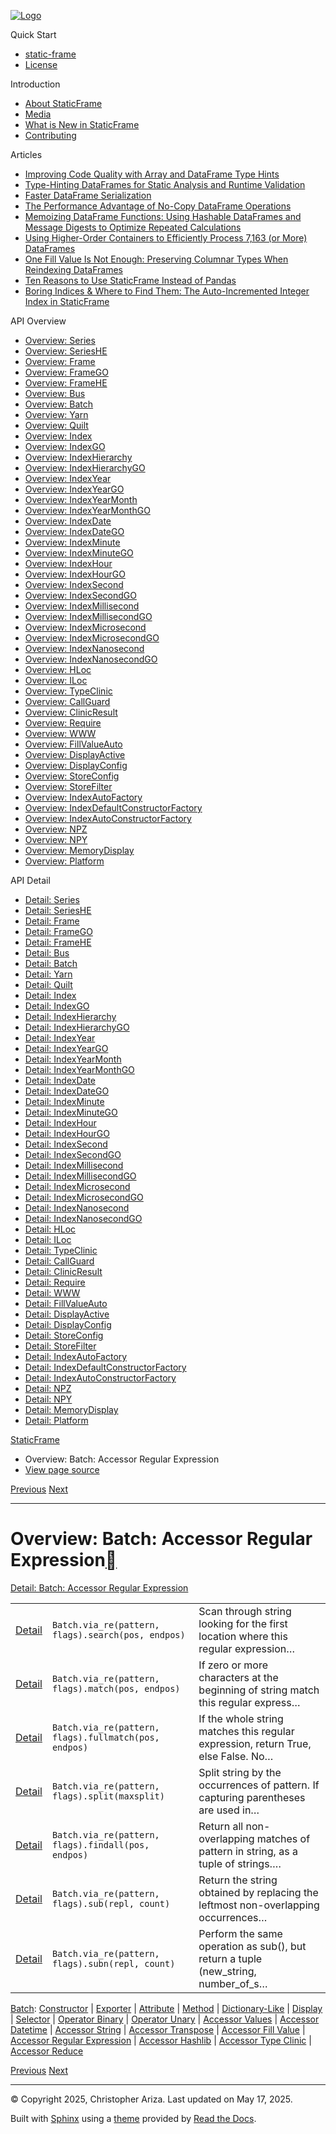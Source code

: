 [![Logo](../_static/sf-logo-web_icon-small.png)](../index.md)

Quick Start

* [static-frame](../readme.md)
* [License](../license.md)

Introduction

* [About StaticFrame](../intro.md)
* [Media](../intro.md#media)
* [What is New in StaticFrame](../new.md)
* [Contributing](../contributing.md)

Articles

* [Improving Code Quality with Array and DataFrame Type Hints](../articles/guard.md)
* [Type-Hinting DataFrames for Static Analysis and Runtime Validation](../articles/ftyping.md)
* [Faster DataFrame Serialization](../articles/serialize.md)
* [The Performance Advantage of No-Copy DataFrame Operations](../articles/no_copy.md)
* [Memoizing DataFrame Functions: Using Hashable DataFrames and Message Digests to Optimize Repeated Calculations](../articles/hash.md)
* [Using Higher-Order Containers to Efficiently Process 7,163 (or More) DataFrames](../articles/uhoc.md)
* [One Fill Value Is Not Enough: Preserving Columnar Types When Reindexing DataFrames](../articles/fill_value.md)
* [Ten Reasons to Use StaticFrame Instead of Pandas](../articles/upgrade.md)
* [Boring Indices & Where to Find Them: The Auto-Incremented Integer Index in StaticFrame](../articles/aiii.md)

API Overview

* [Overview: Series](series.md)
* [Overview: SeriesHE](series_he.md)
* [Overview: Frame](frame.md)
* [Overview: FrameGO](frame_go.md)
* [Overview: FrameHE](frame_he.md)
* [Overview: Bus](bus.md)
* [Overview: Batch](batch.md)
* [Overview: Yarn](yarn.md)
* [Overview: Quilt](quilt.md)
* [Overview: Index](index.md)
* [Overview: IndexGO](index_go.md)
* [Overview: IndexHierarchy](index_hierarchy.md)
* [Overview: IndexHierarchyGO](index_hierarchy_go.md)
* [Overview: IndexYear](index_year.md)
* [Overview: IndexYearGO](index_year_go.md)
* [Overview: IndexYearMonth](index_year_month.md)
* [Overview: IndexYearMonthGO](index_year_month_go.md)
* [Overview: IndexDate](index_date.md)
* [Overview: IndexDateGO](index_date_go.md)
* [Overview: IndexMinute](index_minute.md)
* [Overview: IndexMinuteGO](index_minute_go.md)
* [Overview: IndexHour](index_hour.md)
* [Overview: IndexHourGO](index_hour_go.md)
* [Overview: IndexSecond](index_second.md)
* [Overview: IndexSecondGO](index_second_go.md)
* [Overview: IndexMillisecond](index_millisecond.md)
* [Overview: IndexMillisecondGO](index_millisecond_go.md)
* [Overview: IndexMicrosecond](index_microsecond.md)
* [Overview: IndexMicrosecondGO](index_microsecond_go.md)
* [Overview: IndexNanosecond](index_nanosecond.md)
* [Overview: IndexNanosecondGO](index_nanosecond_go.md)
* [Overview: HLoc](hloc.md)
* [Overview: ILoc](iloc.md)
* [Overview: TypeClinic](type_clinic.md)
* [Overview: CallGuard](call_guard.md)
* [Overview: ClinicResult](clinic_result.md)
* [Overview: Require](require.md)
* [Overview: WWW](www.md)
* [Overview: FillValueAuto](fill_value_auto.md)
* [Overview: DisplayActive](display_active.md)
* [Overview: DisplayConfig](display_config.md)
* [Overview: StoreConfig](store_config.md)
* [Overview: StoreFilter](store_filter.md)
* [Overview: IndexAutoFactory](index_auto_factory.md)
* [Overview: IndexDefaultConstructorFactory](index_default_constructor_factory.md)
* [Overview: IndexAutoConstructorFactory](index_auto_constructor_factory.md)
* [Overview: NPZ](npz.md)
* [Overview: NPY](npy.md)
* [Overview: MemoryDisplay](memory_display.md)
* [Overview: Platform](platform.md)

API Detail

* [Detail: Series](../api_detail/series.md)
* [Detail: SeriesHE](../api_detail/series_he.md)
* [Detail: Frame](../api_detail/frame.md)
* [Detail: FrameGO](../api_detail/frame_go.md)
* [Detail: FrameHE](../api_detail/frame_he.md)
* [Detail: Bus](../api_detail/bus.md)
* [Detail: Batch](../api_detail/batch.md)
* [Detail: Yarn](../api_detail/yarn.md)
* [Detail: Quilt](../api_detail/quilt.md)
* [Detail: Index](../api_detail/index.md)
* [Detail: IndexGO](../api_detail/index_go.md)
* [Detail: IndexHierarchy](../api_detail/index_hierarchy.md)
* [Detail: IndexHierarchyGO](../api_detail/index_hierarchy_go.md)
* [Detail: IndexYear](../api_detail/index_year.md)
* [Detail: IndexYearGO](../api_detail/index_year_go.md)
* [Detail: IndexYearMonth](../api_detail/index_year_month.md)
* [Detail: IndexYearMonthGO](../api_detail/index_year_month_go.md)
* [Detail: IndexDate](../api_detail/index_date.md)
* [Detail: IndexDateGO](../api_detail/index_date_go.md)
* [Detail: IndexMinute](../api_detail/index_minute.md)
* [Detail: IndexMinuteGO](../api_detail/index_minute_go.md)
* [Detail: IndexHour](../api_detail/index_hour.md)
* [Detail: IndexHourGO](../api_detail/index_hour_go.md)
* [Detail: IndexSecond](../api_detail/index_second.md)
* [Detail: IndexSecondGO](../api_detail/index_second_go.md)
* [Detail: IndexMillisecond](../api_detail/index_millisecond.md)
* [Detail: IndexMillisecondGO](../api_detail/index_millisecond_go.md)
* [Detail: IndexMicrosecond](../api_detail/index_microsecond.md)
* [Detail: IndexMicrosecondGO](../api_detail/index_microsecond_go.md)
* [Detail: IndexNanosecond](../api_detail/index_nanosecond.md)
* [Detail: IndexNanosecondGO](../api_detail/index_nanosecond_go.md)
* [Detail: HLoc](../api_detail/hloc.md)
* [Detail: ILoc](../api_detail/iloc.md)
* [Detail: TypeClinic](../api_detail/type_clinic.md)
* [Detail: CallGuard](../api_detail/call_guard.md)
* [Detail: ClinicResult](../api_detail/clinic_result.md)
* [Detail: Require](../api_detail/require.md)
* [Detail: WWW](../api_detail/www.md)
* [Detail: FillValueAuto](../api_detail/fill_value_auto.md)
* [Detail: DisplayActive](../api_detail/display_active.md)
* [Detail: DisplayConfig](../api_detail/display_config.md)
* [Detail: StoreConfig](../api_detail/store_config.md)
* [Detail: StoreFilter](../api_detail/store_filter.md)
* [Detail: IndexAutoFactory](../api_detail/index_auto_factory.md)
* [Detail: IndexDefaultConstructorFactory](../api_detail/index_default_constructor_factory.md)
* [Detail: IndexAutoConstructorFactory](../api_detail/index_auto_constructor_factory.md)
* [Detail: NPZ](../api_detail/npz.md)
* [Detail: NPY](../api_detail/npy.md)
* [Detail: MemoryDisplay](../api_detail/memory_display.md)
* [Detail: Platform](../api_detail/platform.md)

[StaticFrame](../index.md)

* Overview: Batch: Accessor Regular Expression
* [View page source](../_sources/api_overview/batch-accessor_regular_expression.rst.txt)

[Previous](batch-accessor_fill_value.md "Overview: Batch: Accessor Fill Value")
[Next](batch-accessor_hashlib.md "Overview: Batch: Accessor Hashlib")

---

# Overview: Batch: Accessor Regular Expression[](#overview-batch-accessor-regular-expression "Link to this heading")

[Detail: Batch: Accessor Regular Expression](../api_detail/batch-accessor_regular_expression.md#api-detail-batch-accessor-regular-expression)

|  |  |  |
| --- | --- | --- |
| [Detail](../api_detail/batch-accessor_regular_expression.md#api-sig-batch-via-re-search) | `Batch.via_re(pattern, flags).search(pos, endpos)` | Scan through string looking for the first location where this regular expression… |
| [Detail](../api_detail/batch-accessor_regular_expression.md#api-sig-batch-via-re-match) | `Batch.via_re(pattern, flags).match(pos, endpos)` | If zero or more characters at the beginning of string match this regular express… |
| [Detail](../api_detail/batch-accessor_regular_expression.md#api-sig-batch-via-re-fullmatch) | `Batch.via_re(pattern, flags).fullmatch(pos, endpos)` | If the whole string matches this regular expression, return True, else False. No… |
| [Detail](../api_detail/batch-accessor_regular_expression.md#api-sig-batch-via-re-split) | `Batch.via_re(pattern, flags).split(maxsplit)` | Split string by the occurrences of pattern. If capturing parentheses are used in… |
| [Detail](../api_detail/batch-accessor_regular_expression.md#api-sig-batch-via-re-findall) | `Batch.via_re(pattern, flags).findall(pos, endpos)` | Return all non-overlapping matches of pattern in string, as a tuple of strings…. |
| [Detail](../api_detail/batch-accessor_regular_expression.md#api-sig-batch-via-re-sub) | `Batch.via_re(pattern, flags).sub(repl, count)` | Return the string obtained by replacing the leftmost non-overlapping occurrences… |
| [Detail](../api_detail/batch-accessor_regular_expression.md#api-sig-batch-via-re-subn) | `Batch.via_re(pattern, flags).subn(repl, count)` | Perform the same operation as sub(), but return a tuple (new\_string, number\_of\_s… |

[Batch](batch.md#api-overview-batch): [Constructor](batch-constructor.md#api-overview-batch-constructor) | [Exporter](batch-exporter.md#api-overview-batch-exporter) | [Attribute](batch-attribute.md#api-overview-batch-attribute) | [Method](batch-method.md#api-overview-batch-method) | [Dictionary-Like](batch-dictionary_like.md#api-overview-batch-dictionary-like) | [Display](batch-display.md#api-overview-batch-display) | [Selector](batch-selector.md#api-overview-batch-selector) | [Operator Binary](batch-operator_binary.md#api-overview-batch-operator-binary) | [Operator Unary](batch-operator_unary.md#api-overview-batch-operator-unary) | [Accessor Values](batch-accessor_values.md#api-overview-batch-accessor-values) | [Accessor Datetime](batch-accessor_datetime.md#api-overview-batch-accessor-datetime) | [Accessor String](batch-accessor_string.md#api-overview-batch-accessor-string) | [Accessor Transpose](batch-accessor_transpose.md#api-overview-batch-accessor-transpose) | [Accessor Fill Value](batch-accessor_fill_value.md#api-overview-batch-accessor-fill-value) | [Accessor Regular Expression](#api-overview-batch-accessor-regular-expression) | [Accessor Hashlib](batch-accessor_hashlib.md#api-overview-batch-accessor-hashlib) | [Accessor Type Clinic](batch-accessor_type_clinic.md#api-overview-batch-accessor-type-clinic) | [Accessor Reduce](batch-accessor_reduce.md#api-overview-batch-accessor-reduce)

[Previous](batch-accessor_fill_value.md "Overview: Batch: Accessor Fill Value")
[Next](batch-accessor_hashlib.md "Overview: Batch: Accessor Hashlib")

---

© Copyright 2025, Christopher Ariza.
Last updated on May 17, 2025.

Built with [Sphinx](https://www.sphinx-doc.org/) using a
[theme](https://github.com/readthedocs/sphinx_rtd_theme)
provided by [Read the Docs](https://readthedocs.org).